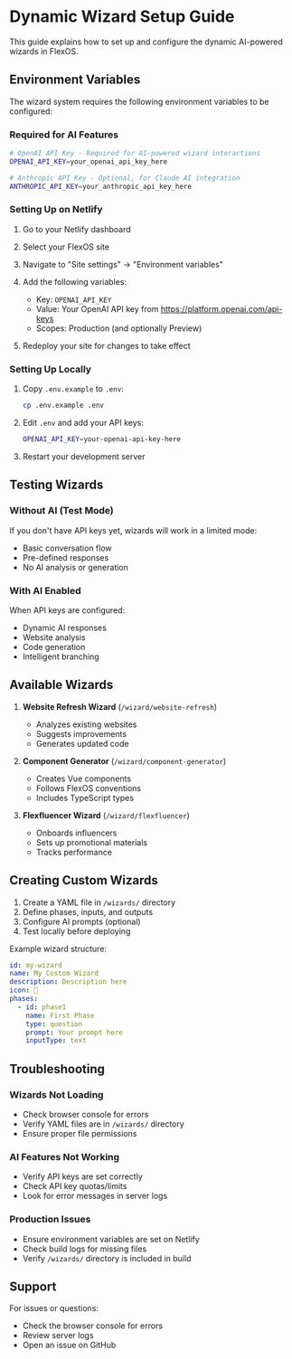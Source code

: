 # Dynamic Wizard Setup Guide

This guide explains how to set up and configure the dynamic AI-powered wizards in FlexOS.

## Environment Variables

The wizard system requires the following environment variables to be configured:

### Required for AI Features
```bash
# OpenAI API Key - Required for AI-powered wizard interactions
OPENAI_API_KEY=your_openai_api_key_here

# Anthropic API Key - Optional, for Claude AI integration
ANTHROPIC_API_KEY=your_anthropic_api_key_here
```

### Setting Up on Netlify

1. Go to your Netlify dashboard
2. Select your FlexOS site
3. Navigate to "Site settings" → "Environment variables"
4. Add the following variables:

   - Key: `OPENAI_API_KEY`
   - Value: Your OpenAI API key from https://platform.openai.com/api-keys
   - Scopes: Production (and optionally Preview)

5. Redeploy your site for changes to take effect

### Setting Up Locally

1. Copy `.env.example` to `.env`:
   ```bash
   cp .env.example .env
   ```

2. Edit `.env` and add your API keys:
   ```bash
   OPENAI_API_KEY=your-openai-api-key-here
   ```

3. Restart your development server

## Testing Wizards

### Without AI (Test Mode)
If you don't have API keys yet, wizards will work in a limited mode:
- Basic conversation flow
- Pre-defined responses
- No AI analysis or generation

### With AI Enabled
When API keys are configured:
- Dynamic AI responses
- Website analysis
- Code generation
- Intelligent branching

## Available Wizards

1. **Website Refresh Wizard** (`/wizard/website-refresh`)
   - Analyzes existing websites
   - Suggests improvements
   - Generates updated code

2. **Component Generator** (`/wizard/component-generator`)
   - Creates Vue components
   - Follows FlexOS conventions
   - Includes TypeScript types

3. **Flexfluencer Wizard** (`/wizard/flexfluencer`)
   - Onboards influencers
   - Sets up promotional materials
   - Tracks performance

## Creating Custom Wizards

1. Create a YAML file in `/wizards/` directory
2. Define phases, inputs, and outputs
3. Configure AI prompts (optional)
4. Test locally before deploying

Example wizard structure:
```yaml
id: my-wizard
name: My Custom Wizard
description: Description here
icon: 🎯
phases:
  - id: phase1
    name: First Phase
    type: question
    prompt: Your prompt here
    inputType: text
```

## Troubleshooting

### Wizards Not Loading
- Check browser console for errors
- Verify YAML files are in `/wizards/` directory
- Ensure proper file permissions

### AI Features Not Working
- Verify API keys are set correctly
- Check API key quotas/limits
- Look for error messages in server logs

### Production Issues
- Ensure environment variables are set on Netlify
- Check build logs for missing files
- Verify `/wizards/` directory is included in build

## Support

For issues or questions:
- Check the browser console for errors
- Review server logs
- Open an issue on GitHub